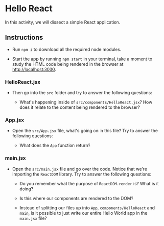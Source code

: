 # Hello React

In this activity, we will dissect a simple React application.

## Instructions

* Run `npm i` to download all the required node modules.

* Start the app by running `npm start` in your terminal, take a moment to study the HTML code being rendered in the browser at [http://localhost:3000](http://localhost:3000).

### HelloReact.jsx

* Then go into the `src` folder and try to answer the following questions:

  * What's happening inside of `src/components/HelloReact.jsx`? How does it relate to the content being rendered to the browser?

### App.jsx

* Open the `src/App.jsx` file, what's going on in this file? Try to answer the following questions:

  * What does the `App` function return?

### main.jsx

* Open the `src/main.jsx` file and go over the code. Notice that we're importing the `ReactDOM` library. Try to answer the following questions:

  * Do you remember what the purpose of `ReactDOM.render` is? What is it doing?

  * Is this where our components are rendered to the DOM?

  * Instead of splitting our files up into `App`, `components/HelloReact` and `main`, is it possible to just write our entire Hello World app in the `main.jsx` file?
